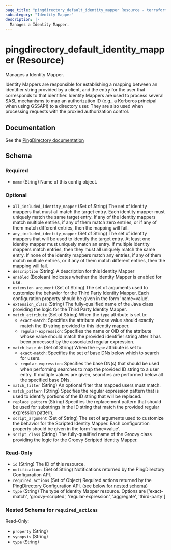 ```yaml
---
page_title: "pingdirectory_default_identity_mapper Resource - terraform-provider-pingdirectory"
subcategory: "Identity Mapper"
description: |-
  Manages a Identity Mapper.
---
```


# pingdirectory_default_identity_mapper (Resource)

Manages a Identity Mapper.

Identity Mappers are responsible for establishing a mapping between an identifier string provided by a client, and the entry for the user that corresponds to that identifier. Identity Mappers are used to process several SASL mechanisms to map an authorization ID (e.g., a Kerberos principal when using GSSAPI) to a directory user. They are also used when processing requests with the proxied authorization control.



## Documentation
See the [PingDirectory documentation](https://docs.pingidentity.com/r/en-us/pingdirectory-93/pd_cs_config_identity_mapper)

<!-- schema generated by tfplugindocs -->
## Schema

### Required

- `name` (String) Name of this config object.

### Optional

- `all_included_identity_mapper` (Set of String) The set of identity mappers that must all match the target entry. Each identity mapper must uniquely match the same target entry. If any of the identity mappers match multiple entries, if any of them match zero entries, or if any of them match different entries, then the mapping will fail.
- `any_included_identity_mapper` (Set of String) The set of identity mappers that will be used to identify the target entry. At least one identity mapper must uniquely match an entry. If multiple identity mappers match entries, then they must all uniquely match the same entry. If none of the identity mappers match any entries, if any of them match multiple entries, or if any of them match different entries, then the mapping will fail.
- `description` (String) A description for this Identity Mapper
- `enabled` (Boolean) Indicates whether the Identity Mapper is enabled for use.
- `extension_argument` (Set of String) The set of arguments used to customize the behavior for the Third Party Identity Mapper. Each configuration property should be given in the form 'name=value'.
- `extension_class` (String) The fully-qualified name of the Java class providing the logic for the Third Party Identity Mapper.
- `match_attribute` (Set of String) When the `type` attribute is set to:
  - `exact-match`: Specifies the attribute whose value should exactly match the ID string provided to this identity mapper.
  - `regular-expression`: Specifies the name or OID of the attribute whose value should match the provided identifier string after it has been processed by the associated regular expression.
- `match_base_dn` (Set of String) When the `type` attribute is set to:
  - `exact-match`: Specifies the set of base DNs below which to search for users.
  - `regular-expression`: Specifies the base DN(s) that should be used when performing searches to map the provided ID string to a user entry. If multiple values are given, searches are performed below all the specified base DNs.
- `match_filter` (String) An optional filter that mapped users must match.
- `match_pattern` (String) Specifies the regular expression pattern that is used to identify portions of the ID string that will be replaced.
- `replace_pattern` (String) Specifies the replacement pattern that should be used for substrings in the ID string that match the provided regular expression pattern.
- `script_argument` (Set of String) The set of arguments used to customize the behavior for the Scripted Identity Mapper. Each configuration property should be given in the form 'name=value'.
- `script_class` (String) The fully-qualified name of the Groovy class providing the logic for the Groovy Scripted Identity Mapper.

### Read-Only

- `id` (String) The ID of this resource.
- `notifications` (Set of String) Notifications returned by the PingDirectory Configuration API.
- `required_actions` (Set of Object) Required actions returned by the PingDirectory Configuration API. (see [below for nested schema](#nestedatt--required_actions))
- `type` (String) The type of Identity Mapper resource. Options are ['exact-match', 'groovy-scripted', 'regular-expression', 'aggregate', 'third-party']

<a id="nestedatt--required_actions"></a>
### Nested Schema for `required_actions`

Read-Only:

- `property` (String)
- `synopsis` (String)
- `type` (String)



